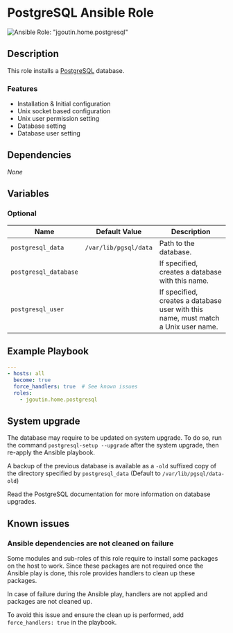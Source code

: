 # PostgreSQL Ansible Role

![Ansible Role: "jgoutin.home.postgresql"](https://github.com/JGoutin/ansible_home/workflows/Ansible%20Role:%20%22jgoutin.home.postgresql%22/badge.svg)

## Description

This role installs a [PostgreSQL](https://www.postgresql.org) database.

### Features

* Installation & Initial configuration
* Unix socket based configuration
* Unix user permission setting
* Database setting
* Database user setting
    
## Dependencies

*None*

## Variables

### Optional

| Name           | Default Value | Description                        |
| -------------- | ------------- | -----------------------------------|
| `postgresql_data`| `/var/lib/pgsql/data` | Path to the database.
| `postgresql_database`| | If specified, creates a database with this name.
| `postgresql_user`| | If specified, creates a database user with this name, must match a Unix user name.

## Example Playbook

```yaml
---
- hosts: all
  become: true
  force_handlers: true  # See known issues
  roles:
    - jgoutin.home.postgresql
```

## System upgrade

The database may require to be updated on system upgrade. To do so, run the
command `postgresql-setup --upgrade` after the system upgrade, then re-apply the
Ansible playbook.

A backup of the previous database is available as a `-old` suffixed copy of the
directory specified by `postgresql_data` (Default to `/var/lib/pgsql/data-old`)

Read the PostgreSQL documentation for more information on database upgrades.

## Known issues

### Ansible dependencies are not cleaned on failure

Some modules and sub-roles of this role require to install some packages on
the host to work. Since these packages are not required once the Ansible play is
done, this role provides handlers to clean up these packages.

In case of failure during the Ansible play, handlers are not applied and
packages are not cleaned up.

To avoid this issue and ensure the clean up is performed, add 
`force_handlers: true` in the playbook.
